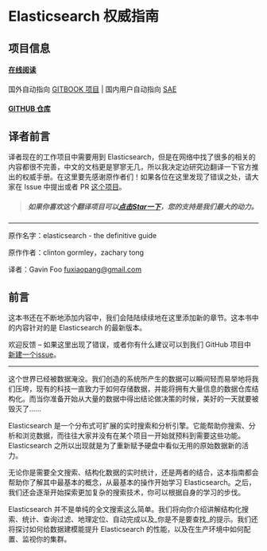 # Elasticsearch 权威指南

## 项目信息

#### [在线阅读](http://learnes.net)
国外自动指向 [GITBOOK 项目](http://fuxiaopang.gitbooks.io/LearnElasticSearch) | 国内用户自动指向 [SAE](http://learnes.sinaapp.com/)

#### [GITHUB 仓库](https://github.com/GavinFoo/elasticsearch-definitive-guide)


## 译者前言
译者现在的工作项目中需要用到 Elasticsearch，但是在网络中找了很多的相关的内容都很不完善，中文的文档更是寥寥无几，所以我决定边研究边翻译一下官方推出的权威手册。在这里要先感谢原作者们！如果各位在这里发现了错误之处，请大家在 Issue 中提出或者 PR [这个项目](https://github.com/GavinFoo/elasticsearch-definitive-guide/)。

> ##### 如果你喜欢这个翻译项目可以[点击Star一下](https://github.com/GavinFoo/elasticsearch-definitive-guide/)，您的支持是我们最大的动力。

****
原作名字：elasticsearch - the definitive guide

原作作者：clinton gormley，zachary tong

译者：Gavin Foo <fuxiaopang@gmail.com>


## 前言

这本书还在不断地添加内容中，我们会陆陆续续地在这里添加新的章节。这本书中的内容针对的是 Elasticsearch 的最新版本。

欢迎反馈 – 如果这里出现了错误，或者你有什么建议可以到我们 GitHub 项目中 [新建一个issue](https://github.com/GavinFoo/elasticsearch-definitive-guide/issues)。
****

这个世界已经被数据淹没。我们创造的系统所产生的数据可以瞬间轻而易举地将我们压垮，现有的科技一直致力于如何存储数据，并能将拥有大量信息的数据仓库结构化。而当你准备开始从大量的数据中得出结论做决策的时候，美好的一天就要被毁灭了……

Elasticsearch 是一个分布式可扩展的实时搜索和分析引擎。它能帮助你搜索、分析和浏览数据，而往往大家并没有在某个项目一开始就预料到需要这些功能。Elasticsearch 之所以出现就是为了重新赋予硬盘中看似无用的原始数据新的活力。

无论你是需要全文搜索、结构化数据的实时统计，还是两者的结合，这本指南都会帮助你了解其中最基本的概念，从最基本的操作开始学习 Elasticsearch。之后，我们还会逐渐开始探索更加复杂的搜索技术，你可以根据自身的学习的步伐。

Elasticsearch 并不是单纯的全文搜索这么简单。我们将向你介绍讲解结构化搜索、统计、查询过滤、地理定位、自动完成以及_你是不是要查找_的提示。我们还将探讨如何给数据建模能提升 Elasticsearch 的性能，以及在生产环境中如何配置、监视你的集群。
